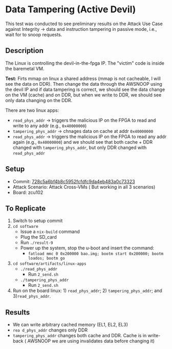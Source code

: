 # Data Tampering (Active Devil)

This test was conducted to see preliminary results on the Attack Use Case against Integrity -> data and instruction tampering in passive mode, i.e., wait for to snoop requests.

## Description 

The Linux is controlling the devil-in-the-fpga IP. The "victim" code is inside
the baremetal VM. 

**Test:** Firts mmap on linux a shared address (mmap is not cacheable, I will see the data on DDR). Then change the data through the AWSNOOP using the devil IP and if data tampering is correct, we should see the data change on the VM (cache) and on DDR, but when we write to DDR, we should see only data changing on the DDR.  

There are two linux apps:
- `read_phys_addr` -> triggers the malicious IP on the FPGA to read and write to any addr (e.g., `0x40000000`)
- `tampering_phys_addr` -> chnages data on cache at addr `0x40000000`
- `read_phys_addr` -> triggers the malicious IP on the FPGA to read any addr again (e.g., `0x40000000`) and we should see that both cache + DDR changed with `tampering_phys_addr`, but only DDR changed with `read_phys_addr`

## Setup
- Commit: [728c5a6bf4b8c5952fcfdfc9da4eb483a0c73323](https://github.com/ESCristiano/devil-in-the-fpga/tree/728c5a6bf4b8c5952fcfdfc9da4eb483a0c73323)
- Attack Scenario: Attack Cross-VMs ( But working in all 3 scenarios)
- Board: zcu102
 
## To Replicate
1. Switch to setup commit
2. `cd software  `
	- Issue a `nix-build` command
	- Plug the SD_card
	- Run `./result-9`
	- Power up the system, stop the u-boot and insert the command:
	    - `fatload mmc 0 0x200000 bao.img; bootm start 0x200000; bootm loados; bootm go`
3. `cd software/artifacts/linux-apps`
	- `./read_phys_addr`
		- Run `2_send.sh`
	- `./tampering_phys_addr`
		- Run `2_send.sh`
4. Run on the board linux: 1) `read_phys_addr`; 2) `tampering_phys_addr`; and 3)`read_phys_addr`.
 
## Results 
- We can write arbitrary cached memory (EL1, EL2, EL3)
- `rea d_phys_addr` changes only DDR 
- `tampering_phys_addr` changes both cache and DDR. Cache is in write-back ( AWSNOOP we are using invalidates data before changing it) 
